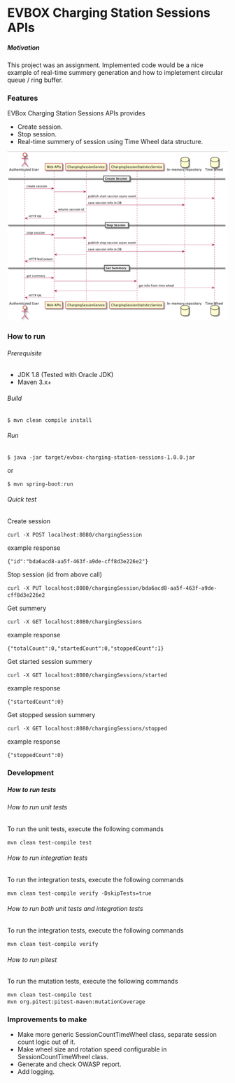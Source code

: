 # EVBOX Charging Station Sessions APIs

##### Motivation
This project was an assignment. Implemented code would be a nice example of real-time summery generation and how to impletement circular queue / ring buffer.

### Features
EVBox Charging Station Sessions APIs provides
- Create session.
- Stop session.
- Real-time summery of session using Time Wheel data structure.

![sequence-diagram screenshot](docs/images/sequence-diagram.png)

### How to run

###### Prerequisite 
- JDK 1.8 (Tested with Oracle JDK)
- Maven 3.x+

###### Build
```
$ mvn clean compile install
```

###### Run
```
$ java -jar target/evbox-charging-station-sessions-1.0.0.jar
```
or
```
$ mvn spring-boot:run
```

###### Quick test
Create session
```
curl -X POST localhost:8080/chargingSession  
```
example response
```
{"id":"bda6acd8-aa5f-463f-a9de-cff8d3e226e2"}
```

Stop session (id from above call)
```
curl -X PUT localhost:8080/chargingSession/bda6acd8-aa5f-463f-a9de-cff8d3e226e2
```

Get summery
```
curl -X GET localhost:8080/chargingSessions
```
example response
```
{"totalCount":0,"startedCount":0,"stoppedCount":1}
```

Get started session summery
```
curl -X GET localhost:8080/chargingSessions/started
```
example response
```
{"startedCount":0}
```

Get stopped session summery
```
curl -X GET localhost:8080/chargingSessions/stopped
```
example response
```
{"stoppedCount":0}
```

### Development
##### How to run tests

###### How to run unit tests
To run the unit tests, execute the following commands
```
mvn clean test-compile test
```

###### How to run integration tests
To run the integration tests, execute the following commands
```
mvn clean test-compile verify -DskipTests=true
```

###### How to run both unit tests and integration tests
To run the integration tests, execute the following commands
```
mvn clean test-compile verify
```

###### How to run pitest
To run the mutation tests, execute the following commands
```
mvn clean test-compile test
mvn org.pitest:pitest-maven:mutationCoverage
```

### Improvements to make
- Make more generic SessionCountTimeWheel class, separate session count logic out of it.
- Make wheel size and rotation speed configurable in SessionCountTimeWheel class.
- Generate and check OWASP report.
- Add logging.
